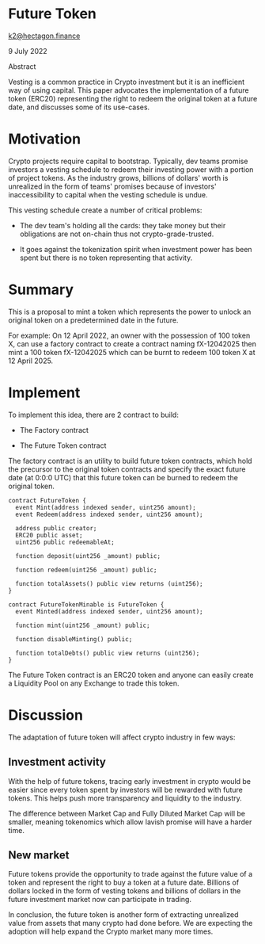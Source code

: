 # Future Token

k2@hectagon.finance

9 July 2022

Abstract

Vesting is a common practice in Crypto investment but it is an inefficient way of using capital. This paper advocates the implementation of a future token (ERC20) representing the right to redeem the original token at a future date, and discusses some of its use-cases.

# Motivation

Crypto projects require capital to bootstrap. Typically, dev teams promise investors a vesting schedule to redeem their investing power with a portion of project tokens. As the industry grows, billions of dollars' worth is unrealized in the form of teams' promises because of investors' inaccessibility to capital when the vesting schedule is undue.

This vesting schedule create a number of critical problems:

- The dev team's holding all the cards: they take money but their obligations are not on-chain thus not crypto-grade-trusted.

- It goes against the tokenization spirit when investment power has been spent but there is no token representing that activity.

# Summary

This is a proposal to mint a token which represents the power to unlock an original token on a predetermined date in the future.

For example: On 12 April 2022, an owner with the possession of 100 token X, can use a factory contract to create a contract naming fX-12042025 then mint a 100 token fX-12042025 which can be burnt to redeem 100 token X at 12 April 2025.

# Implement

To implement this idea, there are 2 contract to build:

- The Factory contract

- The Future Token contract

The factory contract is an utility to build future token contracts, which hold the precursor to the original token contracts and specify the exact future date (at 0:0:0 UTC) that this future token can be burned to redeem the original token.

```solidity
contract FutureToken {
  event Mint(address indexed sender, uint256 amount);
  event Redeem(address indexed sender, uint256 amount);

  address public creator;
  ERC20 public asset;
  uint256 public redeemableAt;

  function deposit(uint256 _amount) public;

  function redeem(uint256 _amount) public;

  function totalAssets() public view returns (uint256);
}

contract FutureTokenMinable is FutureToken {
  event Minted(address indexed sender, uint256 amount);

  function mint(uint256 _amount) public;

  function disableMinting() public;

  function totalDebts() public view returns (uint256);
}

```

The Future Token contract is an ERC20 token and anyone can easily create a Liquidity Pool on any Exchange to trade this token.

# Discussion

The adaptation of future token will affect crypto industry in few ways:

## Investment activity

With the help of future tokens, tracing early investment in crypto would be easier since every token spent by investors will be rewarded with future tokens. This helps push more transparency and liquidity to the industry.

The difference between Market Cap and Fully Diluted Market Cap will be smaller, meaning tokenomics which allow lavish promise will have a harder time.

## New market

Future tokens provide the opportunity to trade against the future value of a token and represent the right to buy a token at a future date. Billions of dollars locked in the form of vesting tokens and billions of dollars in the future investment market now can participate in trading.

In conclusion, the future token is another form of extracting unrealized value from assets that many crypto had done before. We are expecting the adoption will help expand the Crypto market many more times.
